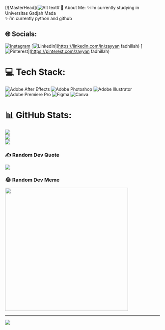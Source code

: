 [![MasterHead](![Alt text](8f2325b5-8695-43be-9e61-01954897fe9e-1.gif)# 💫 About Me:
✨i’m currently studying in Universitas Gadjah Mada<br>✨i’m currently python and github


## 🌐 Socials:
[![Instagram](https://img.shields.io/badge/Instagram-%23E4405F.svg?logo=Instagram&logoColor=white)](https://instagram.com/zayynfdhllh) [![LinkedIn](https://img.shields.io/badge/LinkedIn-%230077B5.svg?logo=linkedin&logoColor=white)](https://linkedin.com/in/zayyan fadhillah) [![Pinterest](https://img.shields.io/badge/Pinterest-%23E60023.svg?logo=Pinterest&logoColor=white)](https://pinterest.com/zayyan fadhillah) 

# 💻 Tech Stack:
![Adobe After Effects](https://img.shields.io/badge/Adobe%20After%20Effects-9999FF.svg?style=for-the-badge&logo=Adobe%20After%20Effects&logoColor=white) ![Adobe Photoshop](https://img.shields.io/badge/adobephotoshop-%2331A8FF.svg?style=for-the-badge&logo=adobephotoshop&logoColor=white) ![Adobe Illustrator](https://img.shields.io/badge/adobeillustrator-%23FF9A00.svg?style=for-the-badge&logo=adobeillustrator&logoColor=white) ![Adobe Premiere Pro](https://img.shields.io/badge/Adobe%20Premiere%20Pro-9999FF.svg?style=for-the-badge&logo=Adobe%20Premiere%20Pro&logoColor=white) 	![Figma](https://img.shields.io/badge/figma-%23F24E1E.svg?style=for-the-badge&logo=figma&logoColor=white) ![Canva](https://img.shields.io/badge/Canva-%2300C4CC.svg?style=for-the-badge&logo=Canva&logoColor=white)
# 📊 GitHub Stats:
![](https://github-readme-stats.vercel.app/api?username=zayyannnnnn&theme=yeblu&hide_border=false&include_all_commits=false&count_private=false)<br/>
![](https://github-readme-streak-stats.herokuapp.com/?user=zayyannnnnn&theme=yeblu&hide_border=false)<br/>
![](https://github-readme-stats.vercel.app/api/top-langs/?username=zayyannnnnn&theme=yeblu&hide_border=false&include_all_commits=false&count_private=false&layout=compact)

### ✍ Random Dev Quote
![](https://quotes-github-readme.vercel.app/api?type=horizontal&theme=gruvbox)

### 😂 Random Dev Meme
<img src='https://randommeme-five.vercel.app/' style="height: 400px;"/>

---
[![](https://visitcount.itsvg.in/api?id=zayyannnnnn&icon=1&color=7)](https://visitcount.itsvg.in)

<!-- Proudly created with GPRM ( https://gprm.itsvg.in ) -->